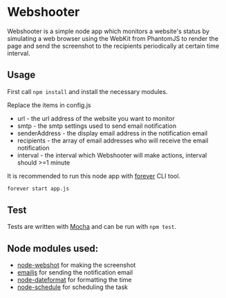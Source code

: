 # Webshooter

Webshooter is a simple node app which monitors a website's status by simulating a web browser using the WebKit from PhantomJS to render the page and send the screenshot to the recipients periodically at certain time interval. 

## Usage

First call `npm install` and install the necessary modules.

Replace the items in config.js 
 * url - the url address of the website you want to monitor
 * smtp - the smtp settings used to send email notification
 * senderAddress - the display email address in the notification email
 * recipients - the array of email addresses who will receive the email notification
 * interval - the interval which Webshooter will make actions, interval should >=1 minute

It is recommended to run this node app with [forever](https://github.com/foreverjs/forever) CLI tool.

```bash
forever start app.js
```

## Test

Tests are written with [Mocha](http://visionmedia.github.com/mocha/) and can be run with `npm test`.



## Node modules used:

 * [node-webshot](https://github.com/brenden/node-webshot) for making the screenshot
 * [emailjs](https://github.com/eleith/emailjs) for sending the notification email
 * [node-dateformat](https://github.com/felixge/node-dateformat) for formatting the time
 * [node-schedule](https://github.com/tejasmanohar/node-schedule) for scheduling the task
